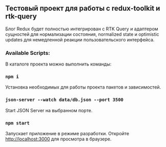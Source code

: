 ## Тестовый проект для работы с redux-toolkit и rtk-query
Блог Redux будет полностью интегрирован с RTK Query и адаптером сущностей для нормализации состояния, normalized state и optimistic updates для немедленной реакции пользовательского интерфейса.

### Available Scripts:

В каталоге проекта можно выполнить команды:

### `npm i`

Установка необходимых для работы проекта пакетов и зависимостей.

### `json-server --watch data/db.json --port 3500`

Start JSON Server на выбранном порте.

### `npm start`

Запускает приложение в режиме разработки.
Откройте [http://localhost:3000](http://localhost:3000) для просмотра в браузере.

